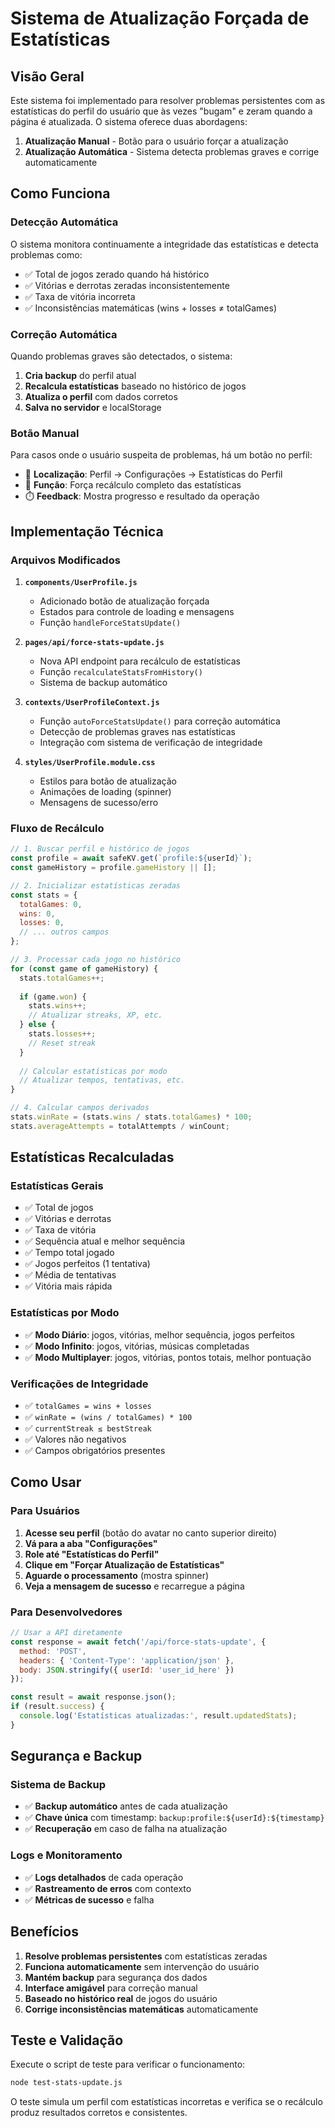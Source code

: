 # Sistema de Atualização Forçada de Estatísticas

## Visão Geral

Este sistema foi implementado para resolver problemas persistentes com as estatísticas do perfil do usuário que às vezes "bugam" e zeram quando a página é atualizada. O sistema oferece duas abordagens:

1. **Atualização Manual** - Botão para o usuário forçar a atualização
2. **Atualização Automática** - Sistema detecta problemas graves e corrige automaticamente

## Como Funciona

### Detecção Automática

O sistema monitora continuamente a integridade das estatísticas e detecta problemas como:

- ✅ Total de jogos zerado quando há histórico
- ✅ Vitórias e derrotas zeradas inconsistentemente  
- ✅ Taxa de vitória incorreta
- ✅ Inconsistências matemáticas (wins + losses ≠ totalGames)

### Correção Automática

Quando problemas graves são detectados, o sistema:

1. **Cria backup** do perfil atual
2. **Recalcula estatísticas** baseado no histórico de jogos
3. **Atualiza o perfil** com dados corretos
4. **Salva no servidor** e localStorage

### Botão Manual

Para casos onde o usuário suspeita de problemas, há um botão no perfil:

- 📍 **Localização**: Perfil → Configurações → Estatísticas do Perfil
- 🔄 **Função**: Força recálculo completo das estatísticas
- ⏱️ **Feedback**: Mostra progresso e resultado da operação

## Implementação Técnica

### Arquivos Modificados

1. **`components/UserProfile.js`**
   - Adicionado botão de atualização forçada
   - Estados para controle de loading e mensagens
   - Função `handleForceStatsUpdate()`

2. **`pages/api/force-stats-update.js`**
   - Nova API endpoint para recálculo de estatísticas
   - Função `recalculateStatsFromHistory()`
   - Sistema de backup automático

3. **`contexts/UserProfileContext.js`**
   - Função `autoForceStatsUpdate()` para correção automática
   - Detecção de problemas graves nas estatísticas
   - Integração com sistema de verificação de integridade

4. **`styles/UserProfile.module.css`**
   - Estilos para botão de atualização
   - Animações de loading (spinner)
   - Mensagens de sucesso/erro

### Fluxo de Recálculo

```javascript
// 1. Buscar perfil e histórico de jogos
const profile = await safeKV.get(`profile:${userId}`);
const gameHistory = profile.gameHistory || [];

// 2. Inicializar estatísticas zeradas
const stats = {
  totalGames: 0,
  wins: 0,
  losses: 0,
  // ... outros campos
};

// 3. Processar cada jogo no histórico
for (const game of gameHistory) {
  stats.totalGames++;
  
  if (game.won) {
    stats.wins++;
    // Atualizar streaks, XP, etc.
  } else {
    stats.losses++;
    // Reset streak
  }
  
  // Calcular estatísticas por modo
  // Atualizar tempos, tentativas, etc.
}

// 4. Calcular campos derivados
stats.winRate = (stats.wins / stats.totalGames) * 100;
stats.averageAttempts = totalAttempts / winCount;
```

## Estatísticas Recalculadas

### Estatísticas Gerais
- ✅ Total de jogos
- ✅ Vitórias e derrotas
- ✅ Taxa de vitória
- ✅ Sequência atual e melhor sequência
- ✅ Tempo total jogado
- ✅ Jogos perfeitos (1 tentativa)
- ✅ Média de tentativas
- ✅ Vitória mais rápida

### Estatísticas por Modo
- ✅ **Modo Diário**: jogos, vitórias, melhor sequência, jogos perfeitos
- ✅ **Modo Infinito**: jogos, vitórias, músicas completadas
- ✅ **Modo Multiplayer**: jogos, vitórias, pontos totais, melhor pontuação

### Verificações de Integridade
- ✅ `totalGames = wins + losses`
- ✅ `winRate = (wins / totalGames) * 100`
- ✅ `currentStreak ≤ bestStreak`
- ✅ Valores não negativos
- ✅ Campos obrigatórios presentes

## Como Usar

### Para Usuários

1. **Acesse seu perfil** (botão do avatar no canto superior direito)
2. **Vá para a aba "Configurações"**
3. **Role até "Estatísticas do Perfil"**
4. **Clique em "Forçar Atualização de Estatísticas"**
5. **Aguarde o processamento** (mostra spinner)
6. **Veja a mensagem de sucesso** e recarregue a página

### Para Desenvolvedores

```javascript
// Usar a API diretamente
const response = await fetch('/api/force-stats-update', {
  method: 'POST',
  headers: { 'Content-Type': 'application/json' },
  body: JSON.stringify({ userId: 'user_id_here' })
});

const result = await response.json();
if (result.success) {
  console.log('Estatísticas atualizadas:', result.updatedStats);
}
```

## Segurança e Backup

### Sistema de Backup
- ✅ **Backup automático** antes de cada atualização
- ✅ **Chave única** com timestamp: `backup:profile:${userId}:${timestamp}`
- ✅ **Recuperação** em caso de falha na atualização

### Logs e Monitoramento
- ✅ **Logs detalhados** de cada operação
- ✅ **Rastreamento de erros** com contexto
- ✅ **Métricas de sucesso** e falha

## Benefícios

1. **Resolve problemas persistentes** com estatísticas zeradas
2. **Funciona automaticamente** sem intervenção do usuário
3. **Mantém backup** para segurança dos dados
4. **Interface amigável** para correção manual
5. **Baseado no histórico real** de jogos do usuário
6. **Corrige inconsistências matemáticas** automaticamente

## Teste e Validação

Execute o script de teste para verificar o funcionamento:

```bash
node test-stats-update.js
```

O teste simula um perfil com estatísticas incorretas e verifica se o recálculo produz resultados corretos e consistentes.
